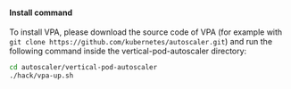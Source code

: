 #### Install command
To install VPA, please download the source code of VPA (for example with `git clone https://github.com/kubernetes/autoscaler.git`) and run the following command inside the vertical-pod-autoscaler directory:
```bash
cd autoscaler/vertical-pod-autoscaler
./hack/vpa-up.sh
```